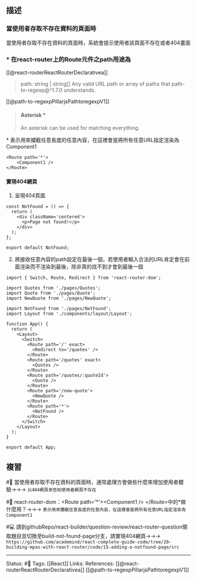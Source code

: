 ## 描述

### 當使用者存取不存在資料的頁面時

當使用者存取不存在資料的頁面時，系統會提示使用者該頁面不存在或者404畫面

### * 在react-router上的Route元件之path用途為

[[@react-routerReactRouterDeclarativea]]

> path: string | string[]
> Any valid URL path or array of paths that path-to-regexp@^1.7.0 understands.


[[@path-to-regexpPillarjsPathtoregexpV1]]
> #### Asterisk *
> An asterisk can be used for matching everything.

\* 表示用來攔截任意長度的任意內容，在這裡會是將所有任意URL指定渲染為Component1

```
<Route path='*'>
	<Component1 />
</Route>
```

#### 實現404網頁


1. 呈現404頁面
```
const NotFound = () => {
  return (
    <div className='centered'>
      <p>Page not found!</p>
    </div>
  );
};

export default NotFound;
```

2. 將接收任意內容的path設定在最後一個，若使用者輸入合法的URL肯定會在前面渲染而不渲染到最後，除非真的找不到才會到最後一個
```
import { Switch, Route, Redirect } from 'react-router-dom';

import Quotes from './pages/Quotes';
import Quote from './pages/Quote';
import NewQuote from './pages/NewQuote';

import NotFound from './pages/NotFound';
import Layout from './components/layout/Layout';

function App() {
  return (
    <Layout>
      <Switch>
        <Route path='/' exact>
          <Redirect to='/quotes' />
        </Route>
        <Route path='/quotes' exact>
          <Quotes />
        </Route>
        <Route path='/quotes/:quoteId'>
          <Quote />
        </Route>
        <Route path='/new-quote'>
          <NewQuote />
        </Route>
        <Route path='*'>
          <NotFound />
        </Route>
      </Switch>
    </Layout>
  );
}

export default App;
```

## 複習

#🧠 當使用者存取不存在資料的頁面時，通常處理方會做些什麼來增加使用者體驗->->-> `以404網頁來告知使用者網頁不存在`
<!--SR:!2022-11-17,3,250-->

#🧠 react-router-dom：\<Route path=\'\*\'\>\<Component1 \/\> \<\/Route\>中的*做什麼用？->->-> `表示用來攔截任意長度的任意內容，在這裡會是將所有任意URL指定渲染為Component1`
<!--SR:!2022-11-17,3,250-->

#💻 請到githubRepo/react-builder/question-review/react-router-question領取題目並切換至build-not-found-page分支，請實現404網頁->->-> `https://github.com/academind/react-complete-guide-code/tree/20-building-mpas-with-react-router/code/15-adding-a-notfound-page/src`
<!--SR:!2022-11-17,3,250-->


---
Status: #🌱 
Tags:
[[React]]
Links:
References:
[[@react-routerReactRouterDeclarativea]]
[[@path-to-regexpPillarjsPathtoregexpV1]]